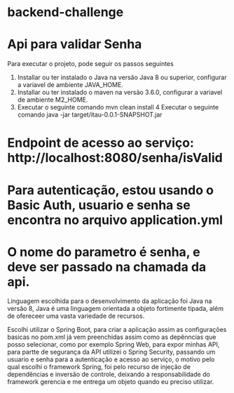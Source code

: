 # backend-challenge
# Api para validar Senha

Para executar o projeto, pode seguir os passos seguintes

1. Installar ou ter instalado o Java na versão Java 8 ou superior, configurar a variavel de ambiente JAVA_HOME.
2. Installar ou ter instalado o maven na versão 3.6.0, configurar a variavel de ambiente M2_HOME.
3. Executar o seguinte comando mvn clean install
4  Executar o seguinte comando java -jar target/itau-0.0.1-SNAPSHOT.jar


# Endpoint de acesso ao serviço: http://localhost:8080/senha/isValid
# Para autenticação, estou usando o Basic Auth, usuario e senha se encontra no arquivo application.yml
# O nome do parametro é senha, e deve ser passado na chamada da api.

Linguagem escolhida para o desenvolvimento da aplicação foi Java na versão 8, Java é uma linguagem orientada a objeto fortimente tipada, além de ofereceer uma vasta variedade de recursos.

Escolhi utilizar o Spring Boot, para criar a aplicação assim as configurações basicas no pom.xml já vem preenchidas assim como as depênncias que posso selecionar, como por exemplo Spring Web, para expor minhas API, para partte de segurança da API utilizei o Spring Security, passando um usuario e senha para a autenticação e acesso ao serviço, o motivo pelo qual escolhi o framework Spring, foi pelo recurso de injeção de dependências e inversão de controle, deixando a responsabilidade do framework gerencia e me entrega um objeto quando eu preciso utilizar.


